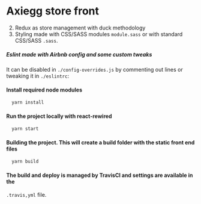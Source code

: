# Axiegg store front
2. Redux as store management with duck methodology
3. Styling made with CSS/SASS modules `module.sass` or with standard CSS/SASS `.sass`.

##### Eslint made with Airbnb config and some custom tweaks
It can be disabled in `./config-overrides.js` by commenting out lines or tweaking it in `./eslintrc`:

#### Install required node modules
```sh
  yarn install
```

#### Run the project locally with react-rewired
```sh
  yarn start
```

#### Building the project. This will create a build folder with the static front end files
```sh
  yarn build
```

#### The build and deploy is managed by TravisCI and settings are available in the
`.travis,yml` file.

